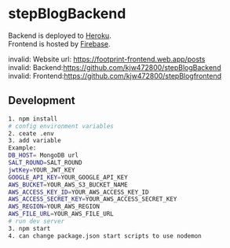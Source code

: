# stepBlogBackend

Backend is deployed to [Heroku](https://www.heroku.com/). \
Frontend is hosted by [Firebase](https://firebase.google.com/). 

invalid: Website url: https://footprint-frontend.web.app/posts \
invalid: Backend:https://github.com/kjw472800/stepBlogBackend \
invalid: Frontend:https://github.com/kjw472800/stepBlogfrontend

## Development
```bash
1. npm install
# config environment variables 
2. ceate .env
3. add variable
Example:
DB_HOST= MongoDB url
SALT_ROUND=SALT_ROUND
jwtKey=YOUR_JWT_KEY
GOOGLE_API_KEY=YOUR_GOOGLE_API_KEY
AWS_BUCKET=YOUR_AWS_S3_BUCKET_NAME
AWS_ACCESS_KEY_ID=YOUR_AWS_ACCESS_KEY_ID
AWS_ACCESS_SECRET_KEY=YOUR_AWS_ACCESS_SECRET_KEY
AWS_REGION=YOUR_AWS_REGION
AWS_FILE_URL=YOUR_AWS_FILE_URL
# run dev server 
3. npm start
4. can change package.json start scripts to use nodemon
```
